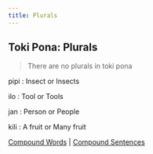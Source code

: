 ```yaml
---
title: Plurals
---
```


## Toki Pona: Plurals

> There are no plurals in toki pona

pipi
: Insect or Insects

ilo
: Tool or Tools

jan
: Person or People

kili
: A fruit or Many fruit

[Compound Words](11CompoundWords.md) | [Compound Sentences](13CompoundSentences.md)